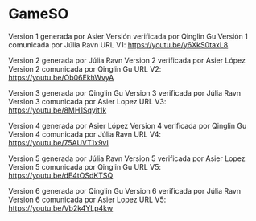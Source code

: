 # GameSO
Version 1 generada por Asier
Versión  verificada por Qinglin Gu
Versión 1 comunicada por Júlia Ravn
URL V1: https://youtu.be/y6XkS0taxL8

Version 2 generada por Júlia Ravn
Version 2 verificada por Asier López
Version 2 comunicada por Qinglin Gu
URL V2: https://youtu.be/Ob06EkhWvyA

Version 3 generada por Qinglin Gu
Version 3 verificada por Júlia Ravn
Version 3 comunicada por Asier Lopez
URL V3: https://youtu.be/8MH1Sqyit1k

Version 4 generada por Asier López
Version 4 verificada por Qinglin Gu
Version 4 comunicada por Júlia Ravn
URL V4: https://youtu.be/75AUVT1x9vI

Version 5 generada por Júlia Ravn
Version 5 verificada por Asier Lopez
Version 5 comunicada por Qinglin Gu
URL V5: https://youtu.be/dE4tOSdKTSQ

Version 6 generada por Qinglin Gu
Version 6 verificada por Júlia Ravn
Version 6 comunicada por Asier Lopez
URL V5: https://youtu.be/Vb2k4YLp4kw
